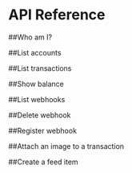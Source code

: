 # API Reference

##Who am I?

##List accounts

##List transactions

##Show balance

##List webhooks

##Delete webhook

##Register webhook

##Attach an image to a transaction

##Create a feed item
